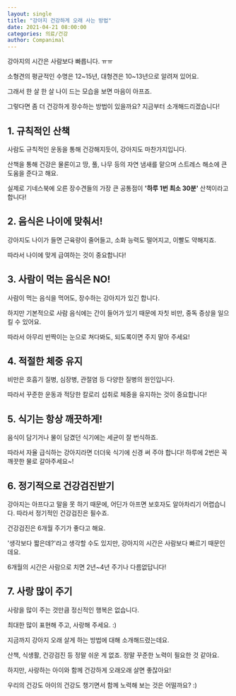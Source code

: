 ```yaml
---
layout: single
title: "강아지 건강하게 오래 사는 방법"
date: 2021-04-21 08:00:00
categories: 의료/건강
author: Companimal
---
```


강아지의 시간은 사람보다 빠릅니다. ㅠㅠ

소형견의 평균적인 수명은 12~15년, 대형견은 10~13년으로 알려져 있어요.

그래서 한 살 한 살 나이 드는 모습을 보면 마음이 아프죠.

그렇다면 좀 더 건강하게 장수하는 방법이 있을까요? 지금부터 소개해드리겠습니다!

## 1. 규칙적인 산책

사람도 규칙적인 운동을 통해 건강해지듯이, 강아지도 마찬가지입니다.

산책을 통해 건강은 물론이고 땅, 풀, 나무 등의 자연 냄새를 맡으며 스트레스 해소에 큰 도움을 준다고 해요.

실제로 기네스북에 오른 장수견들의 가장 큰 공통점이 **'하루 1번 최소 30분'** 산책이라고 합니다!

## 2. 음식은 나이에 맞춰서!

강아지도 나이가 들면 근육량이 줄어들고, 소화 능력도 떨어지고, 이빨도 약해지죠.

따라서 나이에 맞게 급여하는 것이 중요합니다!

## 3. 사람이 먹는 음식은 NO!

사람이 먹는 음식을 먹어도, 장수하는 강아지가 있긴 합니다.

하지만 기본적으로 사람 음식에는 간이 들어가 있기 때문에 자칫 비만, 중독 증상을 일으킬 수 있어요.

따라서 아무리 반짝이는 눈으로 쳐다봐도, 되도록이면 주지 말아 주세요!

## 4. 적절한 체중 유지

비만은 호흡기 질병, 심장병, 관절염 등 다양한 질병의 원인입니다.

따라서 꾸준한 운동과 적당한 칼로리 섭취로 체중을 유지하는 것이 중요합니다!

## 5. 식기는 항상 깨끗하게!

음식이 담기거나 물이 담겼던 식기에는 세균이 잘 번식하죠.

따라서 자율 급식하는 강아지라면 더더욱 식기에 신경 써 주야 합니다! 하루에 2번은 꼭 깨끗한 물로 갈아주세요~!

## 6. 정기적으로 건강검진받기

강아지는 아프다고 말을 못 하기 때문에, 어딘가 아프면 보호자도 알아차리기 어렵습니다. 따라서 정기적인 건강검진은 필수죠.

건강검진은 6개월 주기가 좋다고 해요.

'생각보다 짧은데?'라고 생각할 수도 있지만, 강아지의 시간은 사람보다 빠르기 때문인데요.

6개월의 시간은 사람으로 치면 2년~4년 주기나 다름없답니다!

## 7. 사랑 많이 주기

사랑을 많이 주는 것만큼 정신적인 행복은 없습니다.

최대한 많이 표현해 주고, 사랑해 주세요. :)

지금까지 강아지 오래 살게 하는 방법에 대해 소개해드렸는데요.

산책, 식생활, 건강검진 등 정말 쉬운 게 없죠. 정말 꾸준한 노력이 필요한 것 같아요.

하지만, 사랑하는 아이와 함께 건강하게 오래오래 살면 좋잖아요!

우리의 건강도 아이의 건강도 챙기면서 함께 노력해 보는 것은 어떨까요? :)
